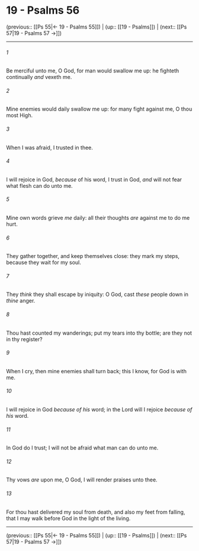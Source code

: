 # 19 - Psalms 56

(previous:: [[Ps 55|← 19 - Psalms 55]]) | (up:: [[19 - Psalms]]) | (next:: [[Ps 57|19 - Psalms 57 →]])

***


###### 1 
Be merciful unto me, O God, for man would swallow me up: he fighteth continually _and_ vexeth me. 

###### 2 
Mine enemies would daily swallow me up: for many fight against me, O thou most High. 

###### 3 
When I was afraid, I trusted in thee. 

###### 4 
I will rejoice in God, _because_ of his word, I trust in God, _and_ will not fear what flesh can do unto me. 

###### 5 
Mine own words grieve _me_ daily: all their thoughts _are_ against me to do me hurt. 

###### 6 
They gather together, and keep themselves close: they mark my steps, because they wait for my soul. 

###### 7 
They _think_ they shall escape by iniquity: O God, cast _these_ people down in _thine_ anger. 

###### 8 
Thou hast counted my wanderings; put my tears into thy bottle; are they not in thy register? 

###### 9 
When I cry, then mine enemies shall turn back; this I know, for God is with me. 

###### 10 
I will rejoice in God _because of his_ word; in the Lord will I rejoice _because of his_ word. 

###### 11 
In God do I trust; I will not be afraid what man can do unto me. 

###### 12 
Thy vows _are_ upon me, O God, I will render praises unto thee. 

###### 13 
For thou hast delivered my soul from death, and also my feet from falling, that I may walk before God in the light of the living.

***

(previous:: [[Ps 55|← 19 - Psalms 55]]) | (up:: [[19 - Psalms]]) | (next:: [[Ps 57|19 - Psalms 57 →]])
